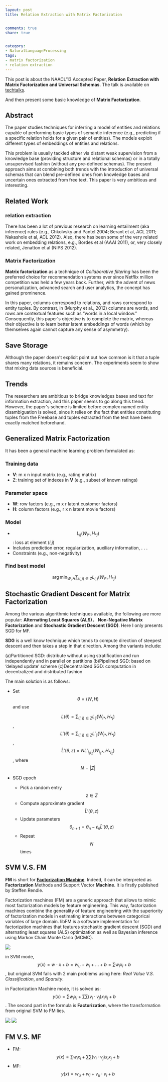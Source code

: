 ```yaml
---
layout: post
title: Relation Extraction with Matrix Factorization


comments: true
share: true


category:
- NaturalLanguageProcessing
tags:
- matrix factorization
- relation extraction
---
```



This post is about the NAACL'13 Accepted Paper, **Relation Extraction with Matrix Factorization and Universal Schemas**. The talk is available on [techtalks](http://techtalks.tv/talks/relation-extraction-with-matrix-factorization-and-universal-schemas/58435/).

And then present some basic knowledge of **Matrix Factorization**. 

## Abstract

The paper studies techniques for inferring a model of entities and relations capable of performing basic types of semantic inference (e.g., predicting if a specific relation holds for a given pair of entities). The models exploit different types of embeddings of entities and relations.  

This problem is usually tackled either via distant weak supervision from a knowledge base (providing structure and relational schemas) or in a totally unsupervised fashion (without any pre-defined schemas). The present approach aims at combining both trends with the introduction of universal schemas that can blend pre-defined ones from knowledge bases and uncertain ones extracted from free text.  This paper is very ambitious and interesting. 

## Related Work

### relation extraction

There has been a lot of previous research on learning entailment (aka inference) rules (e.g., Chkolvsky and Pantel 2004; Berant et al, ACL 2011; Nakashole et al, ACL 2012). 
Also, there has been some of the very related work on embedding relations, e.g., Bordes et al (AAAI 2011), or, very closely related, Jenatton et al (NIPS 2012).

### Matrix Factorization

**Matrix factorization** as a technique of *Collaborative filtering* has been the
preferred choice for recommendation systems ever since Netflix million competition was held a few years back. Further, with the advent of news personalization, advanced search and user analytics, the concept has gained
prominence.

In this paper, columns correspond to relations, and rows correspond to entity tuples. By contrast, in (Murphy et al., 2012) columns are words, and rows
are contextual features such as “words in a local window.” Consequently, this paper's objective is to complete the matrix, whereas their objective is to learn better latent embeddings of words (which by themselves again cannot capture any sense of asymmetry).

## Save Storage 

Although the paper doesn't explicit point out how common is it that a tuple shares many relations, it remains concern. The experiments seem to show that mixing data sources is beneficial. 

## Trends

The researchers are ambitious to bridge knowledges bases and text for information extraction, and this paper seems to go along this trend.
However, the paper's scheme is limited before complex named entity disambiguation is solved, since it relies on the fact that entities constituting tuples from the Freebase and tuples extracted from the text have been exactly matched beforehand.

## Generalized Matrix Factorization

It has been a general machine learning problem formulated as:

### Training data
* **V**: m x n input matrix (e.g., rating matrix)
* Z: training set of indexes in **V** (e.g., subset of known ratings)

### Parameter space
* **W**: row factors (e.g., m x r latent customer factors)
* **H**: column factors (e.g., r x n latent movie factors)

### Model
* $$ L_{ij}(W_{i*},H_{*j}) $$: loss at element (*i*,*j*)
* Includes prediction error, regularization, auxiliary information, . . .
* Constraints (e.g., non-negativity)

### Find best model

$$ \arg\min_{W,H}\sum_{(i,j)\in Z}L_{i,j}(W_{i*},H_{*j}) $$

## Stochastic Gradient Descent for Matrix Factorization

Among the various algorithmic techniques available, the following are more
popular: **Alternating Least Squares (ALS)**， **Non-Negative Matrix Factorization** and **Stochastic Gradient Descent (SGD)**. Here I only presents SGD for MF.

**SDG** is a well know technique which tends to compute direction of steepest descent and then takes a step in that direction. Among the variants include:

(a)Partitioned SGD: distribute without using stratification and run independently and in parallel on partitions (b)Pipelined SGD: based on ‘delayed update’ scheme (c)Decentralized SGD: computation in decentralized and distributed fashion

The main solution is as follows:

* Set $$ \theta = (W,H) $$ and use
  
	$$ L(\theta)=\sum_{(i,j)\in Z}L_{ij}(W_{i*},H_{*j}) $$,    
	$$ {L}'(\theta)=\sum_{(i,j)\in Z}{L}'_{ij}(W_{i*},H_{*j}) $$,    
	$$ {\hat{L}}'(\theta,z)=N{L}'_{i_{z}j_{z}}(W_{i_{z}*},H_{*j_{z}}) $$, where $$N=\vert Z\vert$$

* SGD epoch
	* Pick a random entry $$ z \in Z $$
	* Compute approximate gradient $$ {\hat{L}}'(\theta,z) $$
	* Update parameters $$ \theta_{n+1}=\theta_{n}-\epsilon_{n}{\hat{L}}'(\theta,z) $$
	* Repeat $$N$$ times

## SVM V.S. FM

**FM** is short for [**Factorization Machine**](http://www.libfm.org/). Indeed, it can be interpreted as **Factorization** Methods and Support Vector **Machine**. It is firstly published by Steffen Rendle. 

Factorization machines (FM) are a generic approach that allows to mimic most factorization models by feature engineering. This way, factorization machines combine the generality of feature engineering with the superiority of factorization models in estimating interactions between categorical variables of large domain. libFM is a software implementation for factorization machines that features stochastic gradient descent (SGD) and alternating least squares (ALS) optimization as well as Bayesian inference using Markov Chain Monte Carlo (MCMC).

![](http://i.imgur.com/Kc7q9Pl.png)
 
in SVM mode, $$ y(x)=w\cdot x+b=w_{u}+w_{i}+...+b=\sum w_{i}x_{i}+b $$, but original SVM fails with 2 main problems using here: *Real Value V.S. Classification*, and *Sparsity*.

in Factorization Machine mode, it is solved as: $$ y(x)=\sum w_{i}x_{i}+\sum\sum(v_{i}\cdot v_{j})x_{i}x_{j} +b $$. The second part in the formula is **Factorization**, where the transformation from original SVM to FM lies.

![](http://i.imgur.com/bgOUxWh.png)
![](http://i.imgur.com/eHhxEsb.png)

## FM V.S. MF

- FM: $$ y(x)=\sum w_{i}x_{i}+\sum\sum(v_{i}\cdot v_{j})x_{i}x_{j} +b $$
- MF: $$ y(x)=w_{u}+w_{i}+v_{u}\cdot v_{i} + b $$

